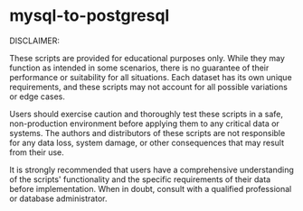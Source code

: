 # mysql-to-postgresql



DISCLAIMER:

These scripts are provided for educational purposes only. While they may function as intended in some scenarios, there is no guarantee of their performance or suitability for all situations. Each dataset has its own unique requirements, and these scripts may not account for all possible variations or edge cases.

Users should exercise caution and thoroughly test these scripts in a safe, non-production environment before applying them to any critical data or systems. The authors and distributors of these scripts are not responsible for any data loss, system damage, or other consequences that may result from their use.

It is strongly recommended that users have a comprehensive understanding of the scripts' functionality and the specific requirements of their data before implementation. When in doubt, consult with a qualified professional or database administrator.